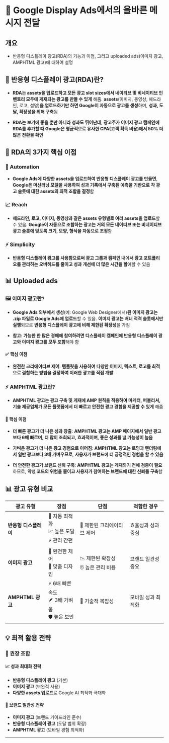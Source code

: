 # 📱 Google Display Ads에서의 올바른 메시지 전달

## 개요
- 반응형 디스플레이 광고(RDA)의 기능과 이점, 그리고 uploaded ads(이미지 광고, AMPHTML 광고)에 대하여 설명

## 🎯 반응형 디스플레이 광고(RDA)란?

- **RDA는 assets을 업로드하고 모든 광고 slot sizes에서 네이티브 및 비네이티브 인벤토리 모두에 게재되는 광고를 만들 수 있게** 해줌. **assets**(이미지, 동영상, 헤드라인, 로고, 설명)**을 업로드하기만 하면 Google이 자동으로 광고를 생성**하며, **성과, 도달, 확장성을 위해 구축**됨

- **RDA는 보기에 좋을 뿐만 아니라 성과도 뛰어난데**, **광고주가 이미지 광고 캠페인에 RDA를 추가할 때 Google은 평균적으로 유사한 CPA(고객 획득 비용)에서 50% 더 많은 전환을 확인**

## 🚀 RDA의 3가지 핵심 이점

### 🤖 Automation

- **Google Ads에 다양한 assets을 업로드하여 반응형 디스플레이 광고를 만들면**, **Google은 머신러닝 모델을 사용하여 성과 기록에서 구축된 예측을 기반으로 각 광고 슬롯에 대한 assets의 최적 조합을 결정**함

### 📈 Reach

- **헤드라인, 로고, 이미지, 동영상과 같은 assets 유형별로 여러 assets을 업로드**할 수 있음. **Google이 자동으로 조합하는 광고는 거의 모든 네이티브 또는 비네이티브 광고 슬롯에 맞도록 크기, 모양, 형식을 자동으로 조정**함

### ⚡ Simplicity

- **반응형 디스플레이 광고를 사용함으로써 광고 그룹과 캠페인 내에서 광고 포트폴리오를 관리하는 오버헤드를 줄이고 성과 개선에 더 많은 시간을 할애**할 수 있음

## 📊 Uploaded ads

### 🖼️ 이미지 광고란?

- **Google Ads 외부에서 생성**(예: Google Web Designer에서)**된 이미지 광고는 .zip 파일로 Google Ads에 업로드**할 수 있음. **이미지 광고는 배너 적격 슬롯에서만 실행**되므로 **반응형 디스플레이 광고에 비해 제한된 확장성**을 가짐

- **참고**: **가능한 한 많은 경매에 참여하려면 디스플레이 캠페인에 반응형 디스플레이 광고와 이미지 광고를 모두 포함**해야 함

#### ✅ 핵심 이점
- **완전한 크리에이티브 제어**: **템플릿을 사용하여 다양한 이미지, 텍스트, 로고를 최적으로 결합하는 방법을 결정하여 이러한 광고를 직접 개발**

### ⚡ AMPHTML 광고란?

- **AMPHTML 광고는 광고 구축 및 게재에 AMP 원칙을 적용하여 마케터, 퍼블리셔, 기술 제공업체가 모든 플랫폼에서 더 빠르고 안전한 광고 경험을 제공할 수 있게** 해줌

#### 🚀 핵심 이점

- **더 빠른 광고가 더 나은 성과 창출**:
**AMPHTML 광고는 AMP 페이지에서 일반 광고보다 6배 빠르며**, **더 많이 조회되고, 효과적이며, 좋은 성과를 낼 가능성이 높음**

- **가벼운 광고가 더 나은 광고 경험으로 이어짐**:
**AMPHTML 광고는 로딩과 렌더링에서 일반 광고보다 3배 가벼우므로**, **사용자가 브랜드에 더 긍정적인 경험을 할 수 있음**

- **더 안전한 광고가 브랜드 신뢰 구축**:
**AMPHTML 광고는 게재되기 전에 검증이 필요**하므로, **악성 코드의 위험을 줄이고 사용자가 참여하는 브랜드에 대한 신뢰를 구축**함

## 📊 광고 유형 비교

| 광고 유형 | 장점 | 단점 | 적합한 경우 |
|---|---|---|---|
| **반응형 디스플레이** | 🤖 자동 최적화<br>📈 높은 도달<br>⚡ 관리 간편 | 🎨 제한된 크리에이티브 제어 | 효율성과 성과 중심 |
| **이미지 광고** | 🎯 완전한 제어<br>🎨 맞춤 디자인 | 📉 제한된 확장성<br>⏰ 높은 관리 비용 | 브랜드 일관성 중요 |
| **AMPHTML 광고** | ⚡ 6배 빠른 속도<br>🪶 3배 가벼움<br>🛡️ 높은 보안 | 🔧 기술적 복잡성 | 모바일 성과 최적화 |

## 💡 최적 활용 전략

### 🎯 권장 조합

#### 📈 성과 최대화 전략
- **반응형 디스플레이 광고** (기본)
- **이미지 광고** (보완적 사용)
- **다양한 assets 업로드**로 Google AI 최적화 극대화

#### 🎨 브랜드 일관성 전략
- **이미지 광고** (브랜드 가이드라인 준수)
- **반응형 디스플레이 광고** (도달 범위 확장)
- **AMPHTML 광고** (모바일 경험 최적화)

---
